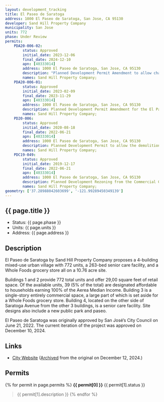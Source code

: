 ```yaml
---
layout: development_tracking
title: El Paseo de Saratoga
address: 1000 El Paseo de Saratoga, San Jose, CA 95130
developer: Sand Hill Property Company
municipality: San Jose
units: 772
phase: Under Review
permits:
    PDA20-006-02:
        status: Approved
        initial_date: 2023-12-06
        final_date: 2024-12-10
        apn: [40333014]
        address: 1000 El Paseo de Saratoga, San Jose, CA 95130
        description: "Planned Development Permit Amendment to allow changes to Buildings 1, 2, and 4 in the approved El Paseo Signature Project. The amendment includes the following: Building 1 - Construction of a 12-story, 126-foot-high, mixed use building consisting of 398 multifamily residential units and 14,139 square feet of commercial space. Building 2 - Construction of a 10-story, 103-foot-high mixed use building consisting of 374 multifamily residential units and 17,447 square feet of retail space. Building 4 - Construction of a 7-story, 80-foot-high, approximately 230,305 square-foot, 263-bed, residential care and memory care facility. This Planned Development Permit Amendment also authorizes up to 20 commercial condominium units pursuant to the associated Vesting Tentative Map (File No. T24-010)."
        names: Sand Hill Property Company;
    PDA20-006-01:
        status: Approved
        initial_date: 2023-02-09
        final_date: 2023-11-29
        apn: [40333014]
        address: 1000 El Paseo de Saratoga, San Jose, CA 95130
        description: Planned Development Permit Amendment for the El Paseo de Saratoga Signature Project Building 3 to remove residential uses, reduce the building height to one-story with 58,370 square feet of commercial space, and reconfigure the underground parking garage on an approximately 10.6-gross acre site.
        names: Sand Hill Property Company;
    PD20-006:
        status: Approved
        initial_date: 2020-08-18
        final_date: 2022-06-21
        apn: [40333014]
        address: 1000 El Paseo de Saratoga, San Jose, CA 95130
        description: Planned Development Permit to allow the demolition of 126,345 square feet of existing buildings and the removal of 121 ordinance-sized trees for the construction of 994 multifamily residential units, 165,949 square feet of commercial space, off-sale of alcohol (Type 21 ABC License), and hours of construction beyond 7:00 a.m. to 7:00 p.m., Monday through Friday on an approximately 10.6-gross acre site.
        names: Sand Hill Property Company;
    PDC19-049:
        status: Approved
        initial_date: 2019-12-17
        final_date: 2022-06-21
        apn: [40333014]
        address: 1000 El Paseo de Saratoga, San Jose, CA 95130
        description: Planned Development Rezoning from the Commercial General and Commercial Pedestrian Zoning Districts to a (CG)PD Planned Development Zoning District for up to 994 residential units and up to 165,949 square feet of commercial space on an approximately 10.6-gross acre site.
        names: Sand Hill Property Company;
geometry: ['37.28988042603699', '-121.99289450349139']
---
```


## {{ page.title }}

- Status: {{ page.phase }}
- Units: {{ page.units }}
- Address: {{ page.address }}

## Description

El Paseo de Saratoga by Sand Hill Property Company proposes a 4-building mixed-use urban village with 772 units, a 263-bed senior care facility, and a Whole Foods grocery store all on a 10.76 acre site.

Buildings 1 and 2 provide 772 total units and offer 29,00 square feet of retail space. Of the available units, 39  (5% of the total) are designated affordable to households earning 100% of the Aerea Median Income. Building 3 is a single-story entirely commercial space, a large part of which is set aside for a Whole Foods grocery store. Building 4, located on the other side of Saratoga Avenue from the other 3 buildings, is a senior care facility. Site designs also include a new public park and paseo.

El Paseo de Saratoga was originally approved by San José’s City Council on June 21, 2022. The current iteration of the project was approved on December 10, 2024.

## Links

- [City Website](https://www.sanjoseca.gov/your-government/departments-offices/planning-building-code-enforcement/planning-division/major-development-projects/el-paseo-and-saratoga-ave-mixed-use-village) ([Archived](https://web.archive.org/web/20241210002007/https://www.sanjoseca.gov/your-government/departments-offices/planning-building-code-enforcement/planning-division/major-development-projects/el-paseo-and-saratoga-ave-mixed-use-village) from the original on December 12, 2024.)

## Permits

{% for permit in page.permits %}
  **{{ permit[0] }}** <span class="tag">{{ permit[1].status }}</span>
  >{{ permit[1].description }}
{% endfor %}
